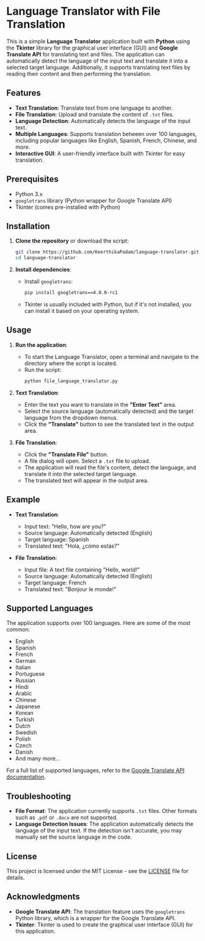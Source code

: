 # Language Translator with File Translation

This is a simple **Language Translator** application built with **Python** using the **Tkinter** library for the graphical user interface (GUI) and **Google Translate API** for translating text and files. The application can automatically detect the language of the input text and translate it into a selected target language. Additionally, it supports translating text files by reading their content and then performing the translation.

## Features

- **Text Translation**: Translate text from one language to another.
- **File Translation**: Upload and translate the content of `.txt` files.
- **Language Detection**: Automatically detects the language of the input text.
- **Multiple Languages**: Supports translation between over 100 languages, including popular languages like English, Spanish, French, Chinese, and more.
- **Interactive GUI**: A user-friendly interface built with Tkinter for easy translation.

## Prerequisites

- Python 3.x
- `googletrans` library (Python wrapper for Google Translate API)
- Tkinter (comes pre-installed with Python)

## Installation

1. **Clone the repository** or download the script:
   ```bash
   git clone https://github.com/KeerthikaPadam/language-translator.git
   cd language-translator
   ```

2. **Install dependencies**:
   - Install `googletrans`:
     ```bash
     pip install googletrans==4.0.0-rc1
     ```

   - Tkinter is usually included with Python, but if it's not installed, you can install it based on your operating system.

## Usage

1. **Run the application**:
   - To start the Language Translator, open a terminal and navigate to the directory where the script is located.
   - Run the script:
     ```bash
     python file_language_translator.py
     ```

2. **Text Translation**:
   - Enter the text you want to translate in the **"Enter Text"** area.
   - Select the source language (automatically detected) and the target language from the dropdown menus.
   - Click the **"Translate"** button to see the translated text in the output area.

3. **File Translation**:
   - Click the **"Translate File"** button.
   - A file dialog will open. Select a `.txt` file to upload.
   - The application will read the file's content, detect the language, and translate it into the selected target language.
   - The translated text will appear in the output area.

## Example

- **Text Translation**:
  - Input text: "Hello, how are you?"
  - Source language: Automatically detected (English)
  - Target language: Spanish
  - Translated text: "Hola, ¿cómo estás?"

- **File Translation**:
  - Input file: A text file containing "Hello, world!"
  - Source language: Automatically detected (English)
  - Target language: French
  - Translated text: "Bonjour le monde!"

## Supported Languages

The application supports over 100 languages. Here are some of the most common:

- English
- Spanish
- French
- German
- Italian
- Portuguese
- Russian
- Hindi
- Arabic
- Chinese
- Japanese
- Korean
- Turkish
- Dutch
- Swedish
- Polish
- Czech
- Danish
- And many more...

For a full list of supported languages, refer to the [Google Translate API documentation](https://cloud.google.com/translate/docs).

## Troubleshooting

- **File Format**: The application currently supports `.txt` files. Other formats such as `.pdf` or `.docx` are not supported.
- **Language Detection Issues**: The application automatically detects the language of the input text. If the detection isn't accurate, you may manually set the source language in the code.

## License

This project is licensed under the MIT License - see the [LICENSE](LICENSE) file for details.

## Acknowledgments

- **Google Translate API**: The translation feature uses the `googletrans` Python library, which is a wrapper for the Google Translate API.
- **Tkinter**: Tkinter is used to create the graphical user interface (GUI) for this application.
